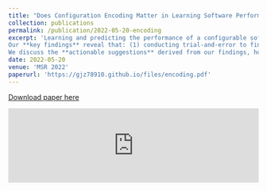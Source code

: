 ```yaml
---
title: "Does Configuration Encoding Matter in Learning Software Performance? An Empirical Study on Encoding Schemes"
collection: publications
permalink: /publication/2022-05-20-encoding
excerpt: 'Learning and predicting the performance of a configurable software system helps to provide better quality assurance. One important engineering decision therein is **how to encode the configuration** into the model built. Despite the presence of different encoding schemes, there is still little understanding of which is better and under what circumstances, as the community often relies on some general beliefs that inform the decision in an ad-hoc manner. To bridge this gap, in this paper, we empirically compared the widely used encoding schemes for software performance learning, namely label, scaled label, and one-hot encoding. The study covers five systems, seven models, and three encoding schemes, leading to 105 cases of investigation.
Our **key findings** reveal that: (1) conducting trial-and-error to find the best encoding scheme in a case by case manner can be rather expensive, requiring up to 400+ hours on some models and systems; (2) the one-hot encoding often leads to the most accurate results while the scaled label encoding is generally weak on accuracy over different models; (3) conversely, the scaled label encoding tends to result in the fastest training time across the models/systems while the one-hot encoding is the slowest; (4) for all models studied, label and scaled label encoding often lead to relatively less biased outcomes between accuracy and training time, but the paired model varies according to the system.
We discuss the **actionable suggestions** derived from our findings, hoping to provide a better understanding of this topic for the community. For example, we recommend using neural network paired with one-hot encoding for the best accuracy, while using linear regression paired with scaled label encoding for the fastest training.'
date: 2022-05-20
venue: 'MSR 2022'
paperurl: 'https://gjz78910.github.io/files/encoding.pdf'
---
```


[Download paper here](https://gjz78910.github.io/files/encoding.pdf)

<embed src="https://gjz78910.github.io/files/encoding.pdf" type="application/pdf" width="100%" />
